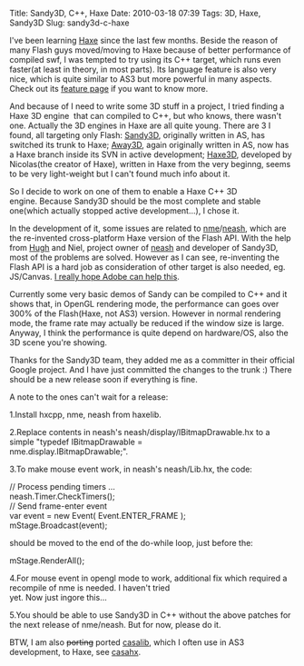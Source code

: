 Title: Sandy3D, C++, Haxe
Date: 2010-03-18 07:39
Tags: 3D, Haxe, Sandy3D
Slug: sandy3d-c-haxe

I've been learning [Haxe][] since the last few months. Beside the reason
of many Flash guys moved/moving to Haxe because of better performance of
compiled swf, I was tempted to try using its C++ target, which runs even
faster(at least in theory, in most parts). Its language feature is also
very nice, which is quite similar to AS3 but more powerful in
many aspects. Check out its [feature page][] if you want to know more.

And because of I need to write some 3D stuff in a project, I tried
finding a Haxe 3D engine  that can compiled to C++, but who knows, there
wasn't one. Actually the 3D engines in Haxe are all quite young. There
are 3 I found, all targeting only Flash: [Sandy3D][], originally written
in AS, has switched its trunk to Haxe; [Away3D][], again originally
written in AS, now has a Haxe branch inside its SVN in active
development; [Haxe3D][], developed by Nicolas(the creator of Haxe),
written in Haxe from the very beginng, seems to be very light-weight but
I can't found much info about it.

So I decide to work on one of them to enable a Haxe C++ 3D
engine. Because Sandy3D should be the most complete and stable one(which
actually stopped active development...), I chose it.

In the development of it, some issues are related to [nme][]/[neash][],
which are the re-invented cross-platform Haxe version of the Flash API.
With the help from [Hugh][] and Niel, project owner of [neash][] and
developer of Sandy3D, most of the problems are solved. However as I can
see, re-inventing the Flash API is a hard job as consideration of other
target is also needed, eg. JS/Canvas. [I really hope Adobe can help
this][].

Currently some very basic demos of Sandy can be compiled to C++ and it
shows that, in OpenGL rendering mode, the performance can goes over 300%
of the Flash(Haxe, not AS3) version. However in normal rendering mode,
the frame rate may actually be reduced if the window size is large.
Anyway, I think the performance is quite depend on hardware/OS, also the
3D scene you're showing.

Thanks for the Sandy3D team, they added me as a committer in their
official Google project. And I have just committed the changes to the
trunk :) There should be a new release soon if everything is fine.

A note to the ones can't wait for a release:

1.Install hxcpp, nme, neash from haxelib.

2.Replace contents in neash's neash/display/IBitmapDrawable.hx to a
simple "typedef IBitmapDrawable =  
nme.display.IBitmapDrawable;".

3.To make mouse event work, in neash's neash/Lib.hx, the code:

// Process pending timers ...  
neash.Timer.CheckTimers();  
// Send frame-enter event  
var event = new Event( Event.ENTER\_FRAME );  
mStage.Broadcast(event);

should be moved to the end of the do-while loop, just before the:

mStage.RenderAll();

4.For mouse event in opengl mode to work, additional fix which required
a recompile of nme is needed. I haven't tried  
yet. Now just ingore this...

5.You should be able to use Sandy3D in C++ without the above patches for
the next release of nme/neash. But for now, please do it.

BTW, I am also ~~porting~~ ported [casalib][], which I often use in AS3
development, to Haxe, see [casahx][].

  [Haxe]: http://haxe.org/
  [feature page]: http://haxe.org/doc/features
  [Sandy3D]: http://www.flashsandy.org/
  [Away3D]: http://www.away3d.com/
  [Haxe3D]: http://code.google.com/p/haxe3d/
  [nme]: http://code.google.com/p/nekonme/
  [neash]: http://code.google.com/p/neash/
  [Hugh]: http://gamehaxe.com/
  [I really hope Adobe can help this]: http://ideas.adobe.com/ct/ct_a_view_idea.bix?c=975F47A1-B925-4456-89DB-3BEFB1DA7780&idea_id=D62AC800-1BD6-4C79-85A7-6CCCE1C403AC
  [casalib]: http://casalib.org/
  [casahx]: http://github.com/andyli/casahx
